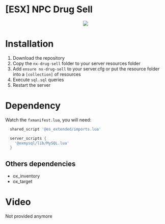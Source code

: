 # [ESX] NPC Drug Sell

<div align='center'><img src='![showcase](https://github.com/docc5m/nx-drug-sell/assets/141370381/7418f457-9e48-4e0c-b2c1-338682b28632)'/></div>

# Installation
1. Download the repository
2. Copy the `nx-drug-sell` folder to your server resources folder
3. Add `ensure nx-drug-sell` to your server.cfg or put the resource folder into a `[collection]` of resources
4. Execute `sql.sql` queries
5. Restart the server

# Dependency
Watch the `fxmanifest.lua`, you will need:

```lua
  shared_script '@es_extended/imports.lua'

  server_scripts {
    '@oxmysql/lib/MySQL.lua'
  }

```

## Others dependencies
- ox_inventory
- ox_target

# Video
Not provided anymore
